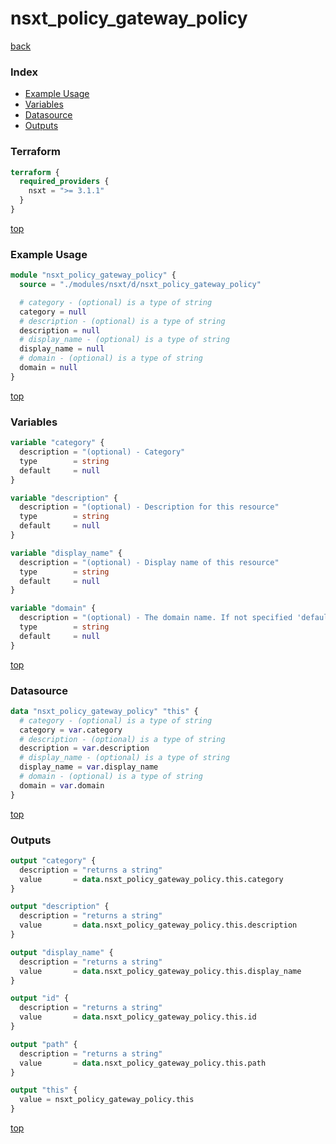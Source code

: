 # nsxt_policy_gateway_policy

[back](../nsxt.md)

### Index

- [Example Usage](#example-usage)
- [Variables](#variables)
- [Datasource](#datasource)
- [Outputs](#outputs)

### Terraform

```terraform
terraform {
  required_providers {
    nsxt = ">= 3.1.1"
  }
}
```

[top](#index)

### Example Usage

```terraform
module "nsxt_policy_gateway_policy" {
  source = "./modules/nsxt/d/nsxt_policy_gateway_policy"

  # category - (optional) is a type of string
  category = null
  # description - (optional) is a type of string
  description = null
  # display_name - (optional) is a type of string
  display_name = null
  # domain - (optional) is a type of string
  domain = null
}
```

[top](#index)

### Variables

```terraform
variable "category" {
  description = "(optional) - Category"
  type        = string
  default     = null
}

variable "description" {
  description = "(optional) - Description for this resource"
  type        = string
  default     = null
}

variable "display_name" {
  description = "(optional) - Display name of this resource"
  type        = string
  default     = null
}

variable "domain" {
  description = "(optional) - The domain name. If not specified 'default' is used"
  type        = string
  default     = null
}
```

[top](#index)

### Datasource

```terraform
data "nsxt_policy_gateway_policy" "this" {
  # category - (optional) is a type of string
  category = var.category
  # description - (optional) is a type of string
  description = var.description
  # display_name - (optional) is a type of string
  display_name = var.display_name
  # domain - (optional) is a type of string
  domain = var.domain
}
```

[top](#index)

### Outputs

```terraform
output "category" {
  description = "returns a string"
  value       = data.nsxt_policy_gateway_policy.this.category
}

output "description" {
  description = "returns a string"
  value       = data.nsxt_policy_gateway_policy.this.description
}

output "display_name" {
  description = "returns a string"
  value       = data.nsxt_policy_gateway_policy.this.display_name
}

output "id" {
  description = "returns a string"
  value       = data.nsxt_policy_gateway_policy.this.id
}

output "path" {
  description = "returns a string"
  value       = data.nsxt_policy_gateway_policy.this.path
}

output "this" {
  value = nsxt_policy_gateway_policy.this
}
```

[top](#index)
